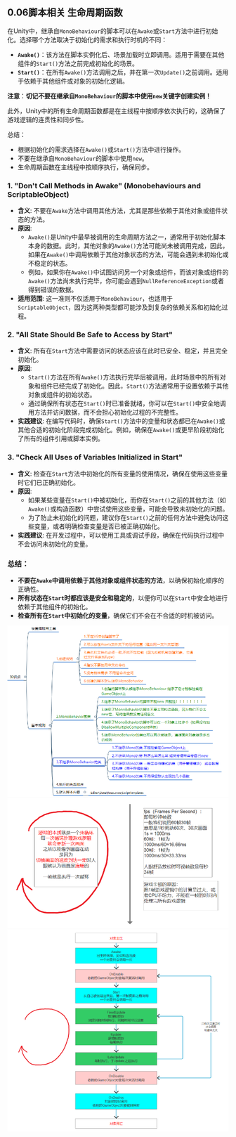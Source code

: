 ## 0.06脚本相关 生命周期函数

在Unity中，继承自`MonoBehaviour`的脚本可以在`Awake`或`Start`方法中进行初始化。选择哪个方法取决于初始化的需求和执行时机的不同：

- **`Awake()`**：该方法在脚本实例化后、场景加载时立即调用。适用于需要在其他组件的`Start()`方法之前完成初始化的场景。
- **`Start()`**：在所有`Awake()`方法调用之后，并在第一次`Update()`之前调用。适用于依赖于其他组件或对象的初始化逻辑。

**注意**：**切记不要在继承自`MonoBehaviour`的脚本中使用`new`关键字创建实例！**

此外，Unity中的所有生命周期函数都是在主线程中按顺序依次执行的，这确保了游戏逻辑的连贯性和同步性。

总结：

- 根据初始化的需求选择在`Awake()`或`Start()`方法中进行操作。
- 不要在继承自`MonoBehaviour`的脚本中使用`new`。
- 生命周期函数在主线程中按顺序执行，确保同步。

### 1. **"Don't Call Methods in Awake" (Monobehaviours and ScriptableObject)**

- **含义**: 不要在`Awake`方法中调用其他方法，尤其是那些依赖于其他对象或组件状态的方法。
- **原因**:
    - `Awake()`是Unity中最早被调用的生命周期方法之一，通常用于初始化脚本本身的数据。此时，其他对象的`Awake()`方法可能尚未被调用完成，因此，如果在`Awake()`中调用依赖于其他对象状态的方法，可能会遇到未初始化或不稳定的状态。
    - 例如，如果你在`Awake()`中试图访问另一个对象或组件，而该对象或组件的`Awake()`方法尚未执行完毕，你可能会遇到`NullReferenceException`或者得到错误的数据。
- **适用范围**: 这一准则不仅适用于`MonoBehaviour`，也适用于`ScriptableObject`，因为这两种类型都可能涉及到复杂的依赖关系和初始化过程。

### 2. **"All State Should Be Safe to Access by Start"**

- **含义**: 所有在`Start`方法中需要访问的状态应该在此时已安全、稳定，并且完全初始化。
- **原因**:
    - `Start()`方法在所有`Awake()`方法执行完毕后被调用，此时场景中的所有对象和组件已经完成了初始化。因此，`Start()`方法通常用于设置依赖于其他对象或组件的初始状态。
    - 通过确保所有状态在`Start()`时已准备就绪，你可以在`Start()`中安全地调用方法并访问数据，而不会担心初始化过程的不完整性。
- **实践建议**: 在编写代码时，确保`Start()`方法中的变量和状态都已在`Awake()`或其他合适的初始化阶段完成初始化。例如，确保在`Awake()`或更早阶段初始化了所有的组件引用或脚本实例。

### 3. **"Check All Uses of Variables Initialized in Start"**

- **含义**: 检查在`Start`方法中初始化的所有变量的使用情况，确保在使用这些变量时它们已正确初始化。
- **原因**:
    - 如果某些变量在`Start()`中被初始化，而你在`Start()`之前的其他方法（如`Awake()`或构造函数）中尝试使用这些变量，可能会导致未初始化的问题。
    - 为了防止未初始化的问题，建议你在`Start()`之前的任何方法中避免访问这些变量，或者明确检查变量是否已被正确初始化。
- **实践建议**: 在开发过程中，可以使用工具或调试手段，确保在代码执行过程中不会访问未初始化的变量。

### 总结：

- **不要在`Awake`中调用依赖于其他对象或组件状态的方法**，以确保初始化顺序的正确性。
- **所有状态在`Start`时都应该是安全和稳定的**，以便你可以在`Start`中安全地进行依赖于其他组件的初始化。
- **检查所有在`Start`中初始化的变量**，确保它们不会在不合适的时机被访问。

![](Pictures/脚本基本规则图.png)![](Pictures/帧的概念.png)![](Pictures/生命周期函数.png)